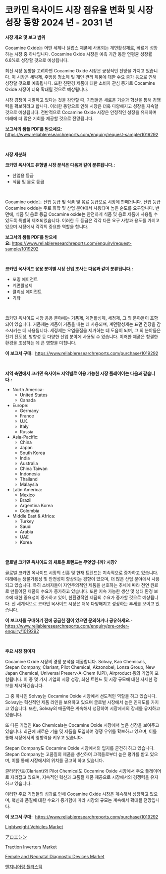 <p><h1>코카민 옥사이드 시장 점유율 변화 및 시장 성장 동향 2024 년 - 2031 년</h1></p><p><strong>시장 개요 및 보고 범위</strong></p>
<p><p>Cocamine Oxide는 어떤 세제나 셀럽스 제품에 사용되는 계면활성제로, 빠르게 성장하는 시장 중 하나입니다. Cocamine Oxide 시장은 예측 기간 동안 연평균 성장률 6.8%로 성장할 것으로 예상됩니다.</p><p>최신 시장 동향을 고려하면 Cocamine Oxide 시장은 긍정적인 전망을 가지고 있습니다. 이 시장은 세탁제, 주방용 청소제 및 개인 관리 제품에 대한 수요 증가 등으로 인해 성장할 것으로 예측됩니다. 또한 친환경 제품에 대한 소비자 관심 증가로 Cocamine Oxide 시장이 더욱 확대될 것으로 예상됩니다.</p><p>시장 경쟁이 치열하고 있다는 것을 감안할 때, 기업들은 새로운 기술과 혁신을 통해 경쟁력을 확보하려고 합니다. 이러한 동향으로 인해 시장은 더욱 다양해지고 성장을 지속할 것으로 예상됩니다. 전반적으로 Cocamine Oxide 시장은 안정적인 성장을 유지하며 미래에 더 많은 기회를 제공할 것으로 전망됩니다.</p></p>
<p><strong>보고서의 샘플 PDF를 받으세요:</strong> <a href="https://www.reliableresearchreports.com/enquiry/request-sample/1019292">https://www.reliableresearchreports.com/enquiry/request-sample/1019292</a></p>
<p>&nbsp;</p>
<p><strong>시장 세분화</strong></p>
<p><strong>코카민 옥사이드 유형별 시장 분석은 다음과 같이 분류됩니다.:</strong></p>
<p><ul><li>산업용 등급</li><li>식품 및 음료 등급</li></ul></p>
<p>&nbsp;</p>
<p><p>Cocamine oxide는 산업 등급 및 식품 및 음료 등급으로 시장에 판매됩니다. 산업 등급 Cocamine oxide는 주로 화학 및 산업 분야에서 사용되며 높은 순도를 요구합니다. 반면에, 식품 및 음료 등급 Cocamine oxide는 안전하게 식품 및 음료 제품에 사용될 수 있도록 특별히 제조되었습니다. 이러한 두 등급은 각각 다른 요구 사항과 용도를 가지고 있으며 시장에서 각각의 중요한 역할을 합니다.</p></p>
<p><strong>보고서의 샘플 PDF를 받으세요:</strong>&nbsp;<a href="https://www.reliableresearchreports.com/enquiry/request-sample/1019292">https://www.reliableresearchreports.com/enquiry/request-sample/1019292</a></p>
<p>&nbsp;</p>
<p><strong> 코카민 옥사이드 응용 분야별 시장 산업 조사는 다음과 같이 분류됩니다.:</strong></p>
<p><ul><li>포밍 에이전트</li><li>계면활성제</li><li>클리닝 에이전트</li><li>기타</li></ul></p>
<p>&nbsp;</p>
<p><p>코카민 옥사이드 시장 응용 분야에는 거품제, 계면활성제, 세정제, 그 외 분야들이 포함되어 있습니다. 거품제는 제품이 거품을 내는 데 사용되며, 계면활성제는 표면 긴장을 감소시키는 데 사용됩니다. 세정제는 오염물질을 제거하는 데 도움이 되며, 그 외 분야들은 전기 전도성, 방향성 등 다양한 산업 분야에 사용될 수 있습니다. 이러한 제품은 청결한 환경을 조성하는 데 큰 영향을 미칩니다.</p></p>
<p><strong>이 보고서 구매:</strong>&nbsp; <a href="https://www.reliableresearchreports.com/purchase/1019292">https://www.reliableresearchreports.com/purchase/1019292</a></p>
<p>&nbsp;</p>
<p><strong>지역 측면에서 코카민 옥사이드 지역별로 이용 가능한 시장 플레이어는 다음과 같습니다.:</strong></p>
<p><ul>
    <li>
        North America:
        <ul>
            <li>United States</li>
            <li>Canada</li>
        </ul>
    </li>
    <li>
        Europe:
        <ul>
            <li>Germany</li>
            <li>France</li>
            <li>U.K.</li>
            <li>Italy</li>
            <li>Russia</li>
        </ul>
    </li>
    <li>
        Asia-Pacific:
        <ul>
            <li>China</li>
            <li>Japan</li>
            <li>South Korea</li>
            <li>India</li>
            <li>Australia</li>
            <li>China Taiwan</li>
            <li>Indonesia</li>
            <li>Thailand</li>
            <li>Malaysia</li>
        </ul>
    </li>
    <li>
        Latin America:
        <ul>
            <li>Mexico</li>
            <li>Brazil</li>
            <li>Argentina Korea</li>
            <li>Colombia</li>
        </ul>
    </li>
    <li>
        Middle East & Africa:
        <ul>
            <li>Turkey</li>
            <li>Saudi</li>
            <li>Arabia</li>
            <li>UAE</li>
            <li>Korea</li>
        </ul>
    </li>
    </ul></p>
<p>&nbsp;</p>
<p><strong>글로벌 코카민 옥사이드 의 새로운 트렌드는 무엇입니까? 시장?</strong></p>
<p><p>글로벌 코카민 옥사이드 시장의 신흥 및 현재 트렌드는 지속적으로 증가하고 있습니다. 미래에는 생물가용성 및 안전성이 향상되는 경향이 있으며, 더 많은 산업 분야에서 사용되고 있습니다. 특히 소비자들이 자연주의적인 제품을 선호하는 추세에 따라 천연 원료로 만들어진 제품의 수요가 증가하고 있습니다. 또한 지속 가능한 생산 및 생태 환경 보호에 대한 중요성이 증가하고 있어, 친환경적인 제품의 수요가 증가할 것으로 예상됩니다. 전 세계적으로 코카민 옥사이드 시장은 더욱 다양해지고 성장하는 추세를 보이고 있습니다.</p></p>
<p><strong>이 보고서를 구매하기 전에 궁금한 점이 있으면 문의하거나 공유하세요.</strong>- <a href="https://www.reliableresearchreports.com/enquiry/pre-order-enquiry/1019292">https://www.reliableresearchreports.com/enquiry/pre-order-enquiry/1019292</a></p>
<p>&nbsp;</p>
<p><strong>주요 시장 참여자</strong></p>
<p><p>Cocamine Oxide 시장의 경쟁 분석을 제공합니다. Solvay, Kao Chemicals, Stepan Company, Clariant, Pilot Chemical, Akzonobel, Lonza Group, New Japan Chemical, Universal Preserv-A-Chem (UPI), Airproduct 등의 기업이 포함됩니다. 이 중 몇 가지 기업의 시장 성장, 최신 트렌드 및 시장 규모에 대한 자세한 정보를 제시하겠습니다. </p><p>그 중 하나인 Solvay는 Cocamine Oxide 시장에서 선도적인 역할을 하고 있습니다. Solvay는 혁신적인 제품 라인을 보유하고 있으며 글로벌 시장에서 높은 인지도를 가지고 있습니다. 또한, Solvay의 매출액은 계속해서 성장하여 시장에서의 강세를 유지하고 있습니다.</p><p>또 다른 기업인 Kao Chemicals는 Cocamine Oxide 시장에서 높은 성장을 보여주고 있습니다. 최근에 새로운 기술 및 제품을 도입하여 경쟁 우위를 확보하고 있으며, 이를 통해 시장에서의 영향력을 키우고 있습니다.</p><p>Stepan Company도 Cocamine Oxide 시장에서의 입지를 굳건히 하고 있습니다. Stepan Company는 고품질의 제품을 생산하여 고객들로부터 높은 평가를 받고 있으며, 이를 통해 시장에서의 위치를 공고히 하고 있습니다.</p><p>클라리안트(Clariant)와 Pilot Chemical도 Cocamine Oxide 시장에서 주요 플레이어로 자리잡고 있으며, 지속적인 혁신과 고품질 제품 제공으로 시장에서의 경쟁력을 유지하고 있습니다. </p><p>이러한 주요 기업들의 성과로 인해 Cocamine Oxide 시장은 계속해서 성장하고 있으며, 혁신과 품질에 대한 수요가 증가함에 따라 시장의 규모는 계속해서 확대될 전망입니다.</p></p>
<p><strong>이 보고서 구매:</strong>&nbsp;&nbsp;<a href="https://www.reliableresearchreports.com/purchase/1019292">https://www.reliableresearchreports.com/purchase/1019292</a></p>
<p><p><a href="https://github.com/mabutironaldo/Market-Research-Report-List-3/blob/main/lightweight-vehicles-market.md">Lightweight Vehicles Market</a></p><p><a href="https://github.com/ihabdkwlxs948/Market-Research-Report-List-1/blob/main/2375090188425.md">アロエシン</a></p><p><a href="https://github.com/Paul14Anderson63/Market-Research-Report-List-3/blob/main/traction-inverters-market.md">Traction Inverters Market</a></p><p><a href="https://woozy-pyroraptor-a1f.notion.site/Female-and-Neonatal-Diagnostic-Devices-Market-Size-Share-Trends-Analysis-Report-By-Material-By-T-fbda42cbb04c4c3294eb54eba289a933">Female and Neonatal Diagnostic Devices Market</a></p><p><a href="https://github.com/hxzi07639916/Market-Research-Report-List-1/blob/main/2979376188270.md">엔지니어링 플라스틱</a></p></p>
